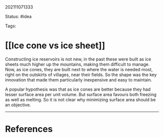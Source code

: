 202111071333

Status: #idea

Tags:

# [[Ice cone vs ice sheet]]

Constructing ice reservoirs is not new, in the past these were built as ice sheets much higher up the mountains, making them difficult to manage. Now, as ice cones, they are built next to where the water is needed most, right on the outskirts of villages, near their fields. So the shape was the key innovation that made them particularly inexpensive and easy to maintain.

A popular hypothesis was that as ice cones are better because they had lesser surface area per unit volume. But surface area favours both freezing as well as melting. So it is not clear why minimizing surface area should be an objective.

---
# References